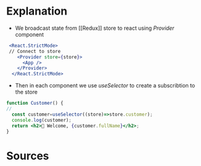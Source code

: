 # Explanation

- We broadcast state from [[Redux]] store to react using _Provider_ component

```jsx
 <React.StrictMode>
 // Connect to store
    <Provider store={store}>
      <App />
    </Provider>
  </React.StrictMode>
```

- Then in each component we use _useSelector_ to create a subscribtion to the store

```jsx
function Customer() {
//
  const customer=useSelector((store)=>store.customer);
  console.log(customer);
  return <h2>👋 Welcome, {customer.fullName}</h2>;
}
```

# Sources
